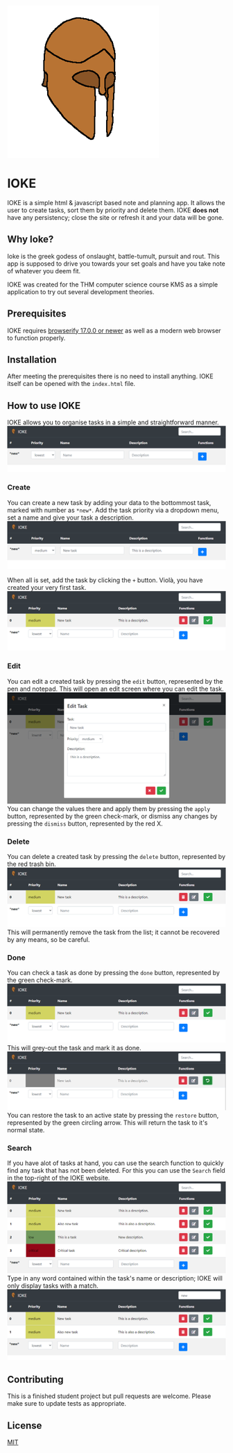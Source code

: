 ![Ioke](./media/createdIcons/ioke.png)
# IOKE

IOKE is a simple html & javascript based note and planning app. It allows the user to create tasks, sort them by 
priority and delete them. IOKE **does not** have any persistency; close the site or refresh it and your data will be gone.

## Why Ioke?

Ioke is the greek godess of onslaught, battle-tumult, pursuit and rout. This app is supposed to drive you towards your 
set goals and have you take note of whatever you deem fit.

IOKE was created for the THM computer science course KMS as a simple application to try out several development theories.

## Prerequisites

IOKE requires [browserify 17.0.0 or newer](http://browserify.org/) as well as a modern web browser to function properly.


## Installation

After meeting the prerequisites there is no need to install anything. IOKE itself can be opened with the `index.html` 
file.

## How to use IOKE

IOKE allows you to organise tasks in a simple and straightforward manner.
![IOKE base website](./media/markdown/base.PNG)

### Create
You can create a new task by adding your data to the bottommost task, marked with number as `*new*`. Add the task
priority via a dropdown menu, set a name and give your task a description.
![IOKE create task](./media/markdown/create.PNG)

When all is set, add the task by clicking the `+` button. Violà, you have created your very first task.
![IOKE created task](./media/markdown/new.PNG)

### Edit
You can edit a created task by pressing the `edit` button, represented by the pen and notepad. This will open an edit
screen where you can edit the task.
![IOKE edit task](./media/markdown/edit.PNG)
You can change the values there and apply them by pressing the `apply` button, represented by the green check-mark, or 
dismiss any changes by pressing the `dismiss` button, represented by the red X.

### Delete
You can delete a created task by pressing the `delete` button, represented by the red trash bin.
![IOKE delete task](media/markdown/new.PNG)
This will permanently remove the task from the list; it cannot be recovered by any means, so be careful.

### Done
You can check a task as done by pressing the `done` button, represented by the green check-mark.
![IOKE check task](media/markdown/new.PNG)
This will grey-out the task and mark it as done.
![IOKE checked task](media/markdown/checked.PNG)
You can restore the task to an active state by pressing the `restore` button, represented by the green circling arrow.
This will return the task to it's normal state.

### Search
If you have alot of tasks at hand, you can use the search function to quickly find any task that has not been deleted. 
For this you can use the `Search` field in the top-right of the IOKE website.
![IOKE search task](media/markdown/full.PNG)
Type in any word contained within the task's name or description; IOKE will only display tasks with a match.
![IOKE searched task](media/markdown/searched.PNG)

## Contributing
This is a finished student project but pull requests are welcome. Please make sure to update tests as appropriate.
## License
[MIT](https://choosealicense.com/licenses/mit/)
